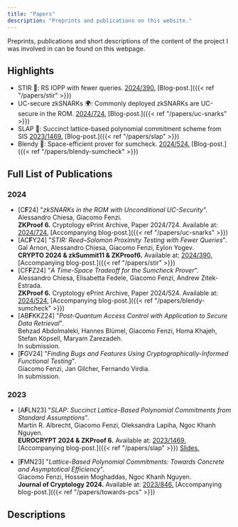 ```yaml
---
title: "Papers"
description: "Preprints and publications on this website."
---
```


Preprints, publications and short descriptions of the content of the project I was involved in can be found on this webpage.

## Highlights

- STIR 🥣: RS IOPP with fewer queries. [2024/390.](https://ia.cr/2024/390) [Blog-post.]({{< ref "/papers/stir" >}})
- UC-secure zkSNARKs 🌍: Commonly deployed zkSNARKs are UC-secure in the ROM. [2024/724.](https://ia.cr/2024/724) [Blog-post.]({{< ref "/papers/uc-snarks" >}})
- SLAP 👋: Succinct lattice-based polynomial commitment scheme from SIS [2023/1469.](https://ia.cr/2023/1469) [Blog-post.]({{< ref "/papers/slap" >}})
- Blendy 🍹: Space-efficient prover for sumcheck. [2024/524.](https://ia.cr/2024/524) [Blog-post.]({{< ref "/papers/blendy-sumcheck" >}})


## Full List of Publications
### 2024
- [C**F**24] "_zkSNARKs in the ROM with Unconditional UC-Security_". \
    Alessandro Chiesa, Giacomo Fenzi. \
    **ZKProof 6.** Cryptology ePrint Archive, Paper 2024/724. Available at: [2024/724.](https://ia.cr/2024/724) [Accompanying blog-post.]({{< ref "/papers/uc-snarks" >}})
- [AC**F**Y24] "_STIR: Reed–Solomon Proximity Testing with Fewer Queries_". \
    Gal Arnon, Alessandro Chiesa, Giacomo Fenzi, Eylon Yogev. \
    **CRYPTO 2024 & zkSummit11 & ZKProof6.** Available at: [2024/390.](https://ia.cr/2024/390) [Accompanying blog-post.]({{< ref "/papers/stir" >}})
- [CF**F**Z24] "_A Time-Space Tradeoff for the Sumcheck Prover_". \
    Alessandro Chiesa, Elisabetta Fedele, Giacomo Fenzi, Andrew Zitek-Estrada. \
    **ZKProof 6.** Cryptology ePrint Archive, Paper 2024/524. Available at: [2024/524.](https://ia.cr/2024/524) [Accompanying blog-post.]({{< ref "/papers/blendy-sumcheck" >}})
- [AB**F**KKZ24] "_Post-Quantum Access Control with Application to Secure Data Retrieval_". \
    Behzad Abdolmaleki, Hannes Blümel, Giacomo Fenzi, Homa Khajeh, Stefan Köpsell, Maryam Zarezadeh. \
    In submission.
- [**F**GV24] "_Finding Bugs and Features Using Cryptographically-Informed Functional Testing_". \
    Giacomo Fenzi, Jan Gilcher, Fernando Virdia. \
    In submission.

### 2023
- [A**F**LN23] "_SLAP: Succinct Lattice-Based Polynomial Commitments from Standard Assumptions_". \
    Martin R. Albrecht, Giacomo Fenzi, Oleksandra Lapiha, Ngoc Khanh Nguyen. \
    **EUROCRYPT 2024 & ZKProof 6.** Available at: [2023/1469.](https://ia.cr/2023/1469) [Accompanying blog-post.]({{< ref "/papers/slap" >}}) [Slides.](/presentations/slap.pdf)

- [**F**MN23] "_Lattice-Based Polynomial Commitments: Towards Concrete and Asymptotical Efficiency_". \
    Giacomo Fenzi, Hossein Moghaddas, Ngoc Khanh Nguyen. \
    **Journal of Cryptology 2024.** Available at: [2023/846.](https://ia.cr/2023/846) [Accompanying blog-post.]({{< ref "/papers/towards-pcs" >}})
 
## Descriptions
